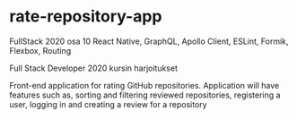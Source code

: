 # rate-repository-app
FullStack 2020 osa 10 React Native, GraphQL, Apollo Client, ESLint, Formik, Flexbox, Routing

Full Stack Developer 2020 kursin harjoitukset

Front-end application for rating GitHub repositories. 
Application will have features such as, sorting and filtering reviewed repositories, registering a user, logging in and creating a review for a repository

